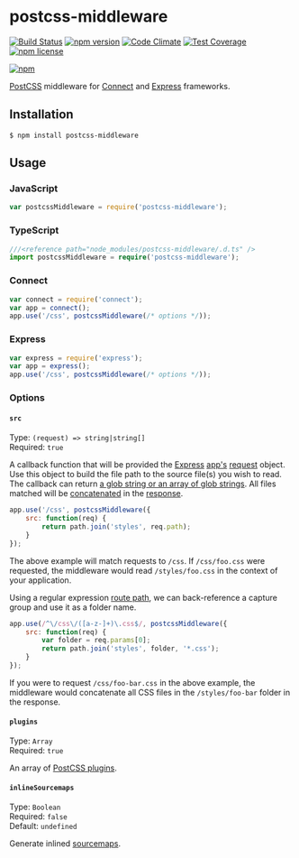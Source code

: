# postcss-middleware

[![Build Status](https://travis-ci.org/jedmao/postcss-middleware.svg?branch=master)](https://travis-ci.org/jedmao/postcss-middleware)
[![npm version](https://badge.fury.io/js/postcss-middleware.svg)](http://badge.fury.io/js/postcss-middleware)
[![Code Climate](https://codeclimate.com/github/jedmao/postcss-middleware/badges/gpa.svg)](https://codeclimate.com/github/jedmao/postcss-middleware)
[![Test Coverage](https://codeclimate.com/github/jedmao/postcss-middleware/badges/coverage.svg)](https://codeclimate.com/github/jedmao/postcss-middleware)
[![npm license](http://img.shields.io/npm/l/postcss-middleware.svg?style=flat-square)](https://www.npmjs.org/package/postcss-middleware)

[![npm](https://nodei.co/npm/postcss-middleware.svg?downloads=true)](https://nodei.co/npm/postcss-middleware/)

[PostCSS](https://github.com/postcss/postcss) middleware for [Connect](https://github.com/senchalabs/connect#readme) and [Express][] frameworks.

## Installation

```
$ npm install postcss-middleware
```

## Usage

### JavaScript

```js
var postcssMiddleware = require('postcss-middleware');
```

### TypeScript

```ts
///<reference path="node_modules/postcss-middleware/.d.ts" />
import postcssMiddleware = require('postcss-middleware');
```

### Connect

```js
var connect = require('connect');
var app = connect();
app.use('/css', postcssMiddleware(/* options */));
```

### Express

```js
var express = require('express');
var app = express();
app.use('/css', postcssMiddleware(/* options */));
```

### Options

#### `src`

Type: `(request) => string|string[]`  
Required: `true`

A callback function that will be provided the [Express][] [app's](http://expressjs.com/4x/api.html#app) [request](http://expressjs.com/4x/api.html#req) object. Use this object to build the file path to the source file(s) you wish to read. The callback can return [a glob string or an array of glob strings](https://github.com/wearefractal/vinyl-fs#srcglobs-opt). All files matched will be [concatenated](https://github.com/wearefractal/gulp-concat) in the [response](http://expressjs.com/4x/api.html#res.send).

```js
app.use('/css', postcssMiddleware({
	src: function(req) {
		return path.join('styles', req.path);
	}
});
```

The above example will match requests to `/css`. If `/css/foo.css` were requested, the middleware would read `/styles/foo.css` in the context of your application.

Using a regular expression [route path](http://expressjs.com/guide/routing.html), we can back-reference a capture group and use it as a folder name.

```js
app.use(/^\/css\/([a-z-]+)\.css$/, postcssMiddleware({
	src: function(req) {
		var folder = req.params[0];
		return path.join('styles', folder, '*.css');
	}
});
```

If you were to request `/css/foo-bar.css` in the above example, the middleware would concatenate all CSS files in the `/styles/foo-bar` folder in the response.

#### `plugins`

Type: `Array`  
Required: `true`

An array of [PostCSS plugins](https://github.com/postcss/postcss#plugins).

#### `inlineSourcemaps`

Type: `Boolean`  
Required: `false`  
Default: `undefined`

Generate inlined [sourcemaps](https://github.com/floridoo/gulp-sourcemaps).

[Express]: http://expressjs.com/
